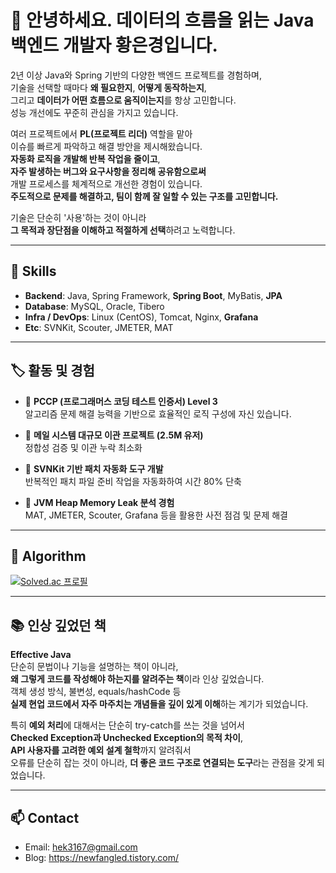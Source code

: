 # 👋 안녕하세요. 데이터의 흐름을 읽는 Java 백엔드 개발자 황은경입니다.

2년 이상 Java와 Spring 기반의 다양한 백엔드 프로젝트를 경험하며,  
기술을 선택할 때마다 **왜 필요한지**, **어떻게 동작하는지**,  
그리고 **데이터가 어떤 흐름으로 움직이는지**를 항상 고민합니다.  
성능 개선에도 꾸준히 관심을 가지고 있습니다.

여러 프로젝트에서 **PL(프로젝트 리더)** 역할을 맡아  
이슈를 빠르게 파악하고 해결 방안을 제시해왔습니다.  
**자동화 로직을 개발해 반복 작업을 줄이고**,  
**자주 발생하는 버그와 요구사항을 정리해 공유함으로써**  
개발 프로세스를 체계적으로 개선한 경험이 있습니다.  
**주도적으로 문제를 해결하고, 팀이 함께 잘 일할 수 있는 구조를 고민합니다.**

기술은 단순히 '사용'하는 것이 아니라  
**그 목적과 장단점을 이해하고 적절하게 선택**하려고 노력합니다.


---

## 🔧 Skills

- **Backend**: Java, Spring Framework, **Spring Boot**, MyBatis, **JPA**  
- **Database**: MySQL, Oracle, Tibero  
- **Infra / DevOps**: Linux (CentOS), Tomcat, Nginx, **Grafana**  
- **Etc**: SVNKit, Scouter, JMETER, MAT

---

## 🏷 활동 및 경험

- 📄 **PCCP (프로그래머스 코딩 테스트 인증서) Level 3**  
  알고리즘 문제 해결 능력을 기반으로 효율적인 로직 구성에 자신 있습니다.

- 📨 **메일 시스템 대규모 이관 프로젝트 (2.5M 유저)**  
  정합성 검증 및 이관 누락 최소화

- 🧵 **SVNKit 기반 패치 자동화 도구 개발**  
  반복적인 패치 파일 준비 작업을 자동화하여 시간 80% 단축

- 🧠 **JVM Heap Memory Leak 분석 경험**  
  MAT, JMETER, Scouter, Grafana 등을 활용한 사전 점검 및 문제 해결

---

## 🧩 Algorithm

[![Solved.ac 프로필](http://mazassumnida.wtf/api/v2/generate_badge?boj=qqq123)](https://solved.ac/qqq123)

---

## 📚 인상 깊었던 책

**Effective Java**  
단순히 문법이나 기능을 설명하는 책이 아니라,  
**왜 그렇게 코드를 작성해야 하는지를 알려주는 책**이라 인상 깊었습니다.  
객체 생성 방식, 불변성, equals/hashCode 등  
**실제 현업 코드에서 자주 마주치는 개념들을 깊이 있게 이해**하는 계기가 되었습니다.

특히 **예외 처리**에 대해서는 단순히 try-catch를 쓰는 것을 넘어서  
**Checked Exception과 Unchecked Exception의 목적 차이**,  
**API 사용자를 고려한 예외 설계 철학**까지 알려줘서  
오류를 단순히 잡는 것이 아니라, **더 좋은 코드 구조로 연결되는 도구**라는 관점을 갖게 되었습니다.

---

## 📫 Contact

- Email: hek3167@gmail.com
- Blog: https://newfangled.tistory.com/
